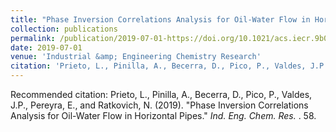 ```yaml
---
title: "Phase Inversion Correlations Analysis for Oil-Water Flow in Horizontal Pipes"
collection: publications
permalink: /publication/2019-07-01-https://doi.org/10.1021/acs.iecr.9b01773
date: 2019-07-01
venue: 'Industrial &amp; Engineering Chemistry Research'
citation: 'Prieto, L., Pinilla, A., Becerra, D., Pico, P., Valdes, J.P., Pereyra, E., and Ratkovich, N.  (2019). &quot;Phase Inversion Correlations Analysis for Oil-Water Flow in Horizontal Pipes.&quot; <i>Ind. Eng. Chem. Res. </i>. 58.'
---
```

Recommended citation: Prieto, L., Pinilla, A., Becerra, D., Pico, P., Valdes, J.P., Pereyra, E., and Ratkovich, N.  (2019). "Phase Inversion Correlations Analysis for Oil-Water Flow in Horizontal Pipes." <i>Ind. Eng. Chem. Res. </i>. 58.